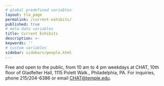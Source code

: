 ```yaml
---
# global predefined variables
layout: tla_page
permalink: /current-exhibits/
published: true
# meta-data variables
title: Current Exhibits
description: >-
keywords: ''
# custom variables
sidebar: sidebars/people.html
---
```

Free and open to the public, from 10 am to 4 pm weekdays at CHAT, 10th floor of Gladfelter Hall, 1115 Polett Walk., Philadelphia, PA. For inquiries, phone 215/204-6386 or email CHAT@temple.edu.
